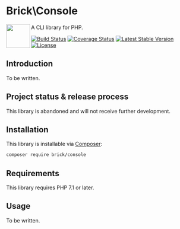 Brick\Console
=========

<img src="https://raw.githubusercontent.com/brick/brick/master/logo.png" alt="" align="left" height="64">

A CLI library for PHP.

[![Build Status](https://secure.travis-ci.org/brick/console.svg?branch=master)](http://travis-ci.org/brick/console)
[![Coverage Status](https://coveralls.io/repos/brick/console/badge.svg?branch=master)](https://coveralls.io/r/brick/console?branch=master)
[![Latest Stable Version](https://poser.pugx.org/brick/console/v/stable)](https://packagist.org/packages/brick/console)
[![License](https://img.shields.io/badge/license-MIT-blue.svg)](http://opensource.org/licenses/MIT)

Introduction
------------

To be written.

Project status & release process
--------------------------------

This library is abandoned and will not receive further development.

Installation
------------

This library is installable via [Composer](https://getcomposer.org/):

```bash
composer require brick/console
```

Requirements
------------

This library requires PHP 7.1 or later.

Usage
-----

To be written.
